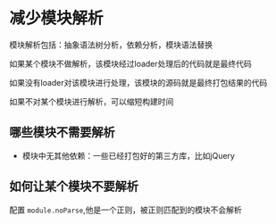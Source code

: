 # 减少模块解析

模块解析包括：抽象语法树分析，依赖分析，模块语法替换


如果某个模块不做解析，该模块经过loader处理后的代码就是最终代码

如果没有loader对该模块进行处理，该模块的源码就是最终打包结果的代码

如果不对某个模块进行解析，可以缩短构建时间



## 哪些模块不需要解析

- 模块中无其他依赖：一些已经打包好的第三方库，比如jQuery


## 如何让某个模块不要解析

配置 ```module.noParse```,他是一个正则，被正则匹配到的模块不会解析